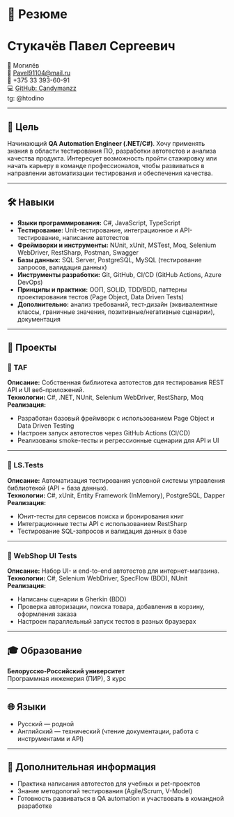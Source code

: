# 📄 Резюме  

# Стукачёв Павел Сергеевич  

📍 Могилёв  
📧 [Pavel91104@mail.ru](mailto:Pavel91104@mail.ru)  
📱 +375 33 393-60-91  
💻 [GitHub: Candymanzz](https://github.com/Candymanzz)  
tg: @htodino  

---

## 🎯 Цель  

Начинающий **QA Automation Engineer (.NET/C#)**. Хочу применять знания в области тестирования ПО, разработки автотестов и анализа качества продукта. Интересует возможность пройти стажировку или начать карьеру в команде профессионалов, чтобы развиваться в направлении автоматизации тестирования и обеспечения качества.  

---

## 🛠️ Навыки  

- **Языки программирования:** C#, JavaScript, TypeScript  
- **Тестирование:** Unit-тестирование, интеграционное и API-тестирование, написание автотестов  
- **Фреймворки и инструменты:** NUnit, xUnit, MSTest, Moq, Selenium WebDriver, RestSharp, Postman, Swagger  
- **Базы данных:** SQL Server, PostgreSQL, MySQL (тестирование запросов, валидация данных)  
- **Инструменты разработки:** Git, GitHub, CI/CD (GitHub Actions, Azure DevOps)  
- **Принципы и практики:** ООП, SOLID, TDD/BDD, паттерны проектирования тестов (Page Object, Data Driven Tests)  
- **Дополнительно:** анализ требований, тест-дизайн (эквивалентные классы, граничные значения, позитивные/негативные сценарии), документация  

---

## 💼 Проекты  

### 🔹 TAF  
**Описание:** Собственная библиотека автотестов для тестирования REST API и UI веб-приложений.  
**Технологии:** C#, .NET, NUnit, Selenium WebDriver, RestSharp, Moq  
**Реализация:**  
- Разработан базовый фреймворк с использованием Page Object и Data Driven Testing  
- Настроен запуск автотестов через GitHub Actions (CI/CD)  
- Реализованы smoke-тесты и регрессионные сценарии для API и UI  

---

### 🔹 LS.Tests  
**Описание:** Автоматизация тестирования условной системы управления библиотекой (API + база данных).  
**Технологии:** C#, xUnit, Entity Framework (InMemory), PostgreSQL, Dapper  
**Реализация:**  
- Юнит-тесты для сервисов поиска и бронирования книг  
- Интеграционные тесты API с использованием RestSharp  
- Тестирование SQL-запросов и валидация данных в базе  

---

### 🔹 WebShop UI Tests  
**Описание:** Набор UI- и end-to-end автотестов для интернет-магазина.  
**Технологии:** C#, Selenium WebDriver, SpecFlow (BDD), NUnit  
**Реализация:**  
- Написаны сценарии в Gherkin (BDD)  
- Проверка авторизации, поиска товара, добавления в корзину, оформления заказа  
- Настроен параллельный запуск тестов в разных браузерах  

---

## 🎓 Образование  

**Белорусско-Российский университет**  
Программная инженерия (ПИР), 3 курс  

---

## 🌐 Языки  

- Русский — родной  
- Английский — технический (чтение документации, работа с инструментами и API)  

---

## 📌 Дополнительная информация  

- Практика написания автотестов для учебных и pet-проектов  
- Знание методологий тестирования (Agile/Scrum, V-Model)  
- Готовность развиваться в QA automation и участвовать в командной разработке  
